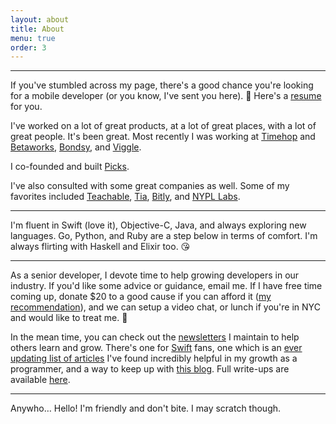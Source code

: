 ```yaml
---
layout: about
title: About
menu: true
order: 3
---
```


---

If you've stumbled across my page, there's a good chance you're looking for a mobile developer (or you know, I've sent you here). 👋 Here's a [resume](https://fabisevi.ch/assets/Joe-Fabisevich-Resume.pdf) for you. 

I've worked on a lot of great products, at a lot of great places, with a lot of great people. It's been great. Most recently I was working at [Timehop](https://itunes.apple.com/us/app/timehop/id569077959) and [Betaworks](https://betaworks.com/), [Bondsy](https://bit.ly/the-verge-bondsy), and [Viggle](https://viggle.com/).

I co-founded and built [Picks](https://web.archive.org/web/20160205044923/https://www.getpicks.me/).

I've also consulted with some great companies as well. Some of my favorites included [Teachable](teachable.com), [Tia](asktia.com), [Bitly](https://bitly.com/), and [NYPL Labs](https://www.nypl.org/collections/labs).

---

I'm fluent in Swift (love it), Objective-C, Java, and always exploring new languages. Go, Python, and Ruby are a step below in terms of comfort. I'm always flirting with Haskell and Elixir too. 😘

---

As a senior developer, I devote time to help growing developers in our industry. If you'd like some advice or guidance, email me. If I have free time coming up, donate $20 to a good cause if you can afford it ([my recommendation](http://www.blackgirlscode.com/)), and we can setup a video chat, or lunch if you're in NYC and would like to treat me. 🙂

In the mean time, you can check out the [newsletters](https://fabisevi.ch/newsletters) I maintain to help others learn and grow. There's one for [Swift](https://www.getrevue.co/profile/publicextension) fans, one which is an [ever updating list of articles](https://mailchi.mp/f0df17ad2511/programmatic-learning) I've found incredibly helpful in my growth as a programmer, and a way to keep up with [this blog](https://mailchi.mp/3237be1819ae/fabisevich-blog-posts). Full write-ups are available [here](https://fabisevi.ch/newsletters).

---

Anywho… Hello! I'm friendly and don't bite. I may scratch though.
